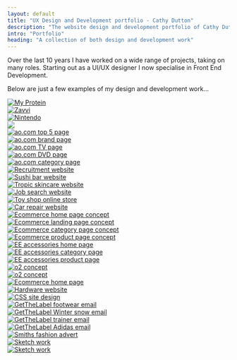 ```yaml
---
layout: default
title: "UX Design and Development portfolio - Cathy Dutton"
description: "The website design and development portfolio of Cathy Dutton"
intro: "Portfolio"
heading: "A collection of both design and development work"
---
```





<section class="content">
	<p>Over the last 10 years I have worked on a wide range of projects, taking on many roles. Starting out as a UI/UX designer I now specialise in Front End Development.</p>
	<p>Below are just a few examples of my design and development work...</p>
</section>
<section class="content">
	<div class="baguetteBoxFour gallery">
	<div class="portfolio-gallery--thumbnail">
		<a href="assets/img/portfolio/my-protein.jpg" class="image-wrapper image-wrapper--portfolio">
			<img src="assets/img/thumbs/my-protein.jpg" alt="My Protein" class="image-wrapper__image">
		</a>
	</div>
	<div class="portfolio-gallery--thumbnail">
		<a href="assets/img/portfolio/zavvi.jpg" class="image-wrapper image-wrapper--portfolio">
			<img src="assets/img/thumbs/zavvi.jpg" alt="Zavvi" class="image-wrapper__image">
		</a>
	</div>
	<div class="portfolio-gallery--thumbnail">
		<a href="assets/img/portfolio/nintendo.jpg" class="image-wrapper image-wrapper--portfolio">
			<img src="assets/img/thumbs/nintendo.jpg" alt="Nintendo" class="image-wrapper__image">
		</a>
	</div>
		<div class="portfolio-gallery--thumbnail">
			<a href="assets/img/portfolio/ao-top-5.jpg" class="image-wrapper image-wrapper--portfolio">
				<img src="assets/img/thumbs/ao-top-5.jpg" class="image-wrapper__image">
			</a>
		</div>
		<div class="portfolio-gallery--thumbnail">
			<a href="assets/img/portfolio/ao-set-top.jpg" class="image-wrapper image-wrapper--portfolio">
				<img src="assets/img/thumbs/ao-set-top.jpg" alt="ao.com top 5 page" class="image-wrapper__image">
			</a>
		</div>
		<div class="portfolio-gallery--thumbnail">
			<a href="assets/img/portfolio/ao-samsung.jpg" class="image-wrapper image-wrapper--portfolio">
				<img src="assets/img/thumbs/ao-samsung.jpg" alt="ao.com brand page" class="image-wrapper__image">
			</a>
		</div>
		<div class="portfolio-gallery--thumbnail">
			<a href="assets/img/portfolio/ao-tv.jpg" class="image-wrapper image-wrapper--portfolio">
				<img src="assets/img/thumbs/ao-tv.jpg" alt="ao.com TV page" class="image-wrapper__image">
			</a>
		</div>
		<div class="portfolio-gallery--thumbnail">
			<a href="assets/img/portfolio/ao-dvd.jpg" class="image-wrapper image-wrapper--portfolio">
				<img src="assets/img/thumbs/ao-dvd.jpg" alt="ao.com DVD page" class="image-wrapper__image">
			</a>
		</div>
		<div class="portfolio-gallery--thumbnail">
			<a href="assets/img/portfolio/ao-cat.jpg" class="image-wrapper image-wrapper--portfolio">
				<img src="assets/img/thumbs/ao-cat.jpg" alt="ao.com category page" class="image-wrapper__image">
			</a>
		</div>
		<div class="portfolio-gallery--thumbnail">
			<a href="assets/img/portfolio/recruit.jpg" class="image-wrapper image-wrapper--portfolio">
				<img src="assets/img/thumbs/recruit.jpg" alt="Recruitment website" class="image-wrapper__image">
			</a>
		</div>
		<div class="portfolio-gallery--thumbnail">
			<a href="assets/img/portfolio/sushi.jpg" class="image-wrapper image-wrapper--portfolio">
				<img src="assets/img/thumbs/sushi.jpg" alt="Sushi bar website" class="image-wrapper__image">
			</a>
		</div>
		<div class="portfolio-gallery--thumbnail">
			<a href="assets/img/portfolio/skincare.jpg" class="image-wrapper image-wrapper--portfolio">
				<img src="assets/img/thumbs/skincare.jpg" alt="Tropic skincare website" class="image-wrapper__image">
			</a>
		</div>
		<div class="portfolio-gallery--thumbnail">
			<a href="assets/img/portfolio/job.jpg" class="image-wrapper image-wrapper--portfolio">
				<img src="assets/img/thumbs/job.jpg" alt="Job search website" class="image-wrapper__image">
			</a>
		</div>
		<div class="portfolio-gallery--thumbnail">
			<a href="assets/img/portfolio/toy-shop.jpg" class="image-wrapper image-wrapper--portfolio">
				<img src="assets/img/thumbs/toy-shop.jpg" alt="Toy shop online store" class="image-wrapper__image">
			</a>
		</div>
		<div class="portfolio-gallery--thumbnail">
			<a href="assets/img/portfolio/paintwork.jpg" class="image-wrapper image-wrapper--portfolio">
				<img src="assets/img/thumbs/paintwork.jpg" alt="Car repair website" class="image-wrapper__image">
			</a>
		</div>
		<div class="portfolio-gallery--thumbnail">
			<a href="assets/img/portfolio/2020-home.jpg" class="image-wrapper image-wrapper--portfolio">
				<img src="assets/img/thumbs/2020-home.jpg" alt="Ecommerce home page concept" class="image-wrapper__image">
			</a>
		</div>
		<div class="portfolio-gallery--thumbnail">
			<a href="assets/img/portfolio/2020-landing.jpg" class="image-wrapper image-wrapper--portfolio">
				<img src="assets/img/thumbs/2020-landing.jpg" alt="Ecommerce landing page concept" class="image-wrapper__image">
			</a>
		</div>
		<div class="portfolio-gallery--thumbnail">
			<a href="assets/img/portfolio/2020-cat.jpg" class="image-wrapper image-wrapper--portfolio">
				<img src="assets/img/thumbs/2020-cat.jpg" alt="Ecommerce category page concept" class="image-wrapper__image">
			</a>
		</div>
		<div class="portfolio-gallery--thumbnail">
			<a href="assets/img/portfolio/2020-pdp.jpg" class="image-wrapper image-wrapper--portfolio">
				<img src="assets/img/thumbs/2020-pdp.jpg" alt="Ecommerce product page concept" class="image-wrapper__image">
			</a>
		</div>
		<div class="portfolio-gallery--thumbnail">
			<a href="assets/img/portfolio/ee-home.jpg" class="image-wrapper image-wrapper--portfolio">
				<img src="assets/img/thumbs/ee-home.jpg" alt="EE accessories home page" class="image-wrapper__image">
			</a>
		</div>
		<div class="portfolio-gallery--thumbnail">
			<a href="assets/img/portfolio/ee-cat.jpg" class="image-wrapper image-wrapper--portfolio">
				<img src="assets/img/thumbs/ee-cat.jpg" alt="EE accessories category page" class="image-wrapper__image">
			</a>
		</div>
		<div class="portfolio-gallery--thumbnail">
			<a href="assets/img/portfolio/ee-pdp.jpg" class="image-wrapper image-wrapper--portfolio">
				<img src="assets/img/thumbs/ee-pdp.jpg" alt="EE accessories product page" class="image-wrapper__image">
			</a>
		</div>
		<div class="portfolio-gallery--thumbnail">
			<a href="assets/img/portfolio/o2-home.jpg" class="image-wrapper image-wrapper--portfolio">
				<img src="assets/img/thumbs/o2-home.jpg" alt="o2 concept" class="image-wrapper__image">
			</a>
		</div>
		<div class="portfolio-gallery--thumbnail">
			<a href="assets/img/portfolio/o2-home2.jpg" class="image-wrapper image-wrapper--portfolio">
				<img src="assets/img/thumbs/o2-home2.jpg" alt="o2 concept" class="image-wrapper__image">
			</a>
		</div>
		<div class="portfolio-gallery--thumbnail">
			<a href="assets/img/portfolio/hj.jpg" class="image-wrapper image-wrapper--portfolio">
				<img src="assets/img/thumbs/hj.jpg" alt="Ecommerce home page" class="image-wrapper__image">
			</a>
		</div>
		<div class="portfolio-gallery--thumbnail">
			<a href="assets/img/portfolio/elmers.jpg" class="image-wrapper image-wrapper--portfolio">
				<img src="assets/img/thumbs/elmers.jpg" alt="Hardware website" class="image-wrapper__image">
			</a>
		</div>
		<div class="portfolio-gallery--thumbnail">
			<a href="assets/img/portfolio/css.jpg" class="image-wrapper image-wrapper--portfolio">
				<img src="assets/img/thumbs/css.jpg" alt="CSS site design" class="image-wrapper__image">
			</a>
		</div>
		<div class="portfolio-gallery--thumbnail">
			<a href="assets/img/portfolio/gtl-1.jpg" class="image-wrapper image-wrapper--portfolio">
				<img src="assets/img/thumbs/gtl-1.jpg" alt="GetTheLabel footwear email" class="image-wrapper__image">
			</a>
		</div>
		<div class="portfolio-gallery--thumbnail">
			<a href="assets/img/portfolio/gtl-2.jpg" class="image-wrapper image-wrapper--portfolio">
				<img src="assets/img/thumbs/gtl-2.jpg" alt="GetTheLabel Winter snow email" class="image-wrapper__image">
			</a>
		</div>
		<div class="portfolio-gallery--thumbnail">
			<a href="assets/img/portfolio/gtl-3.jpg" class="image-wrapper image-wrapper--portfolio">
				<img src="assets/img/thumbs/gtl-3.jpg" alt="GetTheLabel trainer email" class="image-wrapper__image">
			</a>
		</div>
		<div class="portfolio-gallery--thumbnail">
			<a href="assets/img/portfolio/gtl-4.jpg" class="image-wrapper image-wrapper--portfolio">
				<img src="assets/img/thumbs/gtl-4.jpg" alt="GetTheLabel Adidas email" class="image-wrapper__image">
			</a>
		</div>
		<div class="portfolio-gallery--thumbnail">
			<a href="assets/img/portfolio/smiths.jpg" class="image-wrapper image-wrapper--portfolio">
				<img src="assets/img/thumbs/smiths.jpg" alt="Smiths fashion advert" class="image-wrapper__image">
			</a>
		</div>
		<div class="portfolio-gallery--thumbnail">
			<a href="assets/img/portfolio/sketches.jpg" class="image-wrapper image-wrapper--portfolio">
				<img src="assets/img/thumbs/sketches.jpg" alt="Sketch work" class="image-wrapper__image">
			</a>
		</div>
		<div class="portfolio-gallery--thumbnail">
			<a href="assets/img/portfolio/sketches-2.jpg" class="image-wrapper image-wrapper--portfolio">
				<img src="assets/img/thumbs/sketches-2.jpg" alt="Sketch work" class="image-wrapper__image">
			</a>
		</div>
	</div>
</section>
